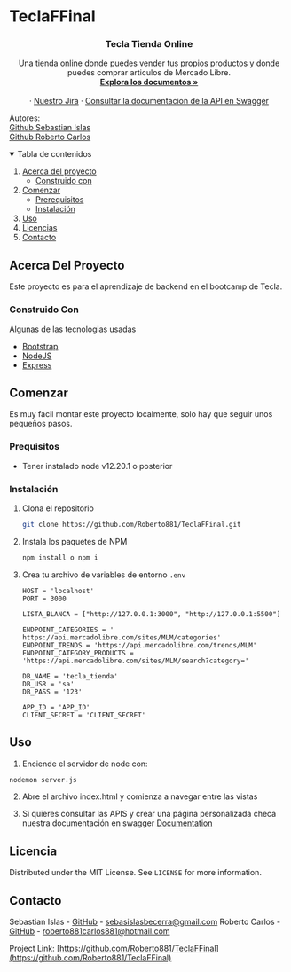 # TeclaFFinal

<h3 align="center">Tecla Tienda Online</h3>

  <p align="center">
    Una tienda online donde puedes vender tus propios productos y donde puedes comprar articulos de Mercado Libre.
    <br />
    <a href="https://github.com/Roberto881/TeclaFFinal"><strong>Explora los documentos »</strong></a>
    <br />
    <br />
    ·
    <a href="https://teclatienda3.atlassian.net/jira/software/projects/TEC/boards/1">Nuestro Jira</a>
    ·
    <a href="https://app.swaggerhub.com/apis/Roberto881/TeclaTienda1/1.0.0">Consultar la documentacion de la API en Swagger</a>
  </p>
  <p>Autores:
    <br/>
    <a href="https://github.com/SebastianIslas">Github Sebastian Islas</a>
    <br/>
    <a href="https://github.com/Roberto881">Github Roberto Carlos</a>
  </p>



<details open="open">
  <summary>Tabla de contenidos</summary>
  <ol>
    <li>
      <a href="#acerca-del-proyecto">Acerca del proyecto</a>
      <ul>
        <li><a href="#construido-con">Construido con</a></li>
      </ul>
    </li>
    <li>
      <a href="#comenzar">Comenzar</a>
      <ul>
        <li><a href="#prerequisitos">Prerequisitos</a></li>
        <li><a href="#instalación">Instalación</a></li>
      </ul>
    </li>
    <li><a href="#uso">Uso</a></li>
    <li><a href="#licencia">Licencias</a></li>
    <li><a href="#contacto">Contacto</a></li>
  </ol>
</details>


## Acerca Del Proyecto
Este proyecto es para el aprendizaje de backend en el bootcamp de Tecla.


### Construido Con

Algunas de las tecnologias usadas
* [Bootstrap](https://getbootstrap.com)
* [NodeJS](https://nodejs.org)
* [Express](https://expressjs.com/)


## Comenzar

Es muy facil montar este proyecto localmente, solo hay que seguir unos pequeños pasos.

### Prequisitos

* Tener instalado node v12.20.1 o posterior


### Instalación

1. Clona el repositorio
   ```sh
   git clone https://github.com/Roberto881/TeclaFFinal.git
   ```
2. Instala los paquetes de NPM
   ```sh
   npm install o npm i
   ```
3. Crea tu archivo de variables de entorno `.env`
   ```JS
   HOST = 'localhost'
   PORT = 3000

   LISTA_BLANCA = ["http://127.0.0.1:3000", "http://127.0.0.1:5500"]

   ENDPOINT_CATEGORIES = ' https://api.mercadolibre.com/sites/MLM/categories'
   ENDPOINT_TRENDS = 'https://api.mercadolibre.com/trends/MLM'
   ENDPOINT_CATEGORY_PRODUCTS = 'https://api.mercadolibre.com/sites/MLM/search?category='

   DB_NAME = 'tecla_tienda'
   DB_USR = 'sa'
   DB_PASS = '123'
    
   APP_ID = 'APP_ID'
   CLIENT_SECRET = 'CLIENT_SECRET'
   ```

## Uso

1. Enciende el servidor de node con:
```sh
nodemon server.js
   ```
2. Abre el archivo index.html y comienza a navegar entre las vistas

3. Si quieres consultar las APIS y crear una página personalizada checa nuestra documentación en swagger
[Documentation](https://app.swaggerhub.com/apis/Roberto881/TeclaTienda1/1.0.0)

   
## Licencia

Distributed under the MIT License. See `LICENSE` for more information.


## Contacto

Sebastian Islas - [GitHub](https://github.com/SebastianIslas) - sebasislasbecerra@gmail.com
Roberto Carlos - [GitHub](https://github.com/Roberto881) - roberto881carlos881@hotmail.com

Project Link: [https://github.com/Roberto881/TeclaFFinal](https://github.com/Roberto881/TeclaFFinal)
